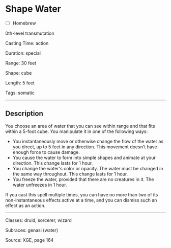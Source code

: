 # Shape Water

- [ ] Homebrew

0th-level transmutation

Casting Time: action

Duration: special

Range: 30 feet

Shape: cube

Length: 5 feet

Tags: somatic

---

## Description
You choose an area of water that you can see within range and that fits within a 5-foot cube. You manipulate it in one of the following ways:
- You instantaneously move or otherwise change the flow of the water as you direct, up to 5 feet in any direction. This movement doesn't have enough force to cause damage.
- You cause the water to form into simple shapes and animate at your direction. This change lasts for 1 hour.
- You change the water's color or opacity. The water must be changed in the same way throughout. This change lasts for 1 hour.
- You freeze the water, provided that there are no creatures in it. The water unfreezes in 1 hour.

If you cast this spell multiple times, you can have no more than two of its non-instantaneous effects active at a time, and you can dismiss such an effect as an action.

---

Classes: druid, sorcerer, wizard

Subraces: genasi (water)

Source: XGE, page 164
